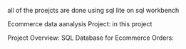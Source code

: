 all of the proejcts are done using sql lite on sql workbench 

Ecommerce data aanalysis Project: in this project 

Project Overview: SQL Database for Ecommerce Orders:



